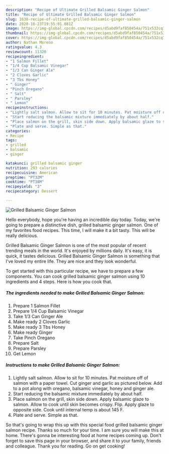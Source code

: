 ```yaml
---
description: "Recipe of Ultimate Grilled Balsamic Ginger Salmon"
title: "Recipe of Ultimate Grilled Balsamic Ginger Salmon"
slug: 1638-recipe-of-ultimate-grilled-balsamic-ginger-salmon
date: 2020-10-23T19:55:01.081Z
image: https://img-global.cpcdn.com/recipes/d5abd9faf850454a/751x532cq70/grilled-balsamic-ginger-salmon-recipe-main-photo.jpg
thumbnail: https://img-global.cpcdn.com/recipes/d5abd9faf850454a/751x532cq70/grilled-balsamic-ginger-salmon-recipe-main-photo.jpg
cover: https://img-global.cpcdn.com/recipes/d5abd9faf850454a/751x532cq70/grilled-balsamic-ginger-salmon-recipe-main-photo.jpg
author: Nathan Moreno
ratingvalue: 4.3
reviewcount: 11320
recipeingredient:
- "1 Salmon Fillet"
- "1/4 Cup Balsamic Vinegar"
- "1/3 Can Ginger Ale"
- "2 Cloves Garlic"
- "3 Tbs Honey"
- " Ginger"
- "Pinch Oregano"
- " Salt"
- " Parsley"
- " Lemon"
recipeinstructions:
- "Lightly salt salmon. Allow to sit for 10 minutes. Pat moisture off of salmon with a paper towel. Cut ginger and garlic as pictured below. Add to a pot along with oregano, balsamic vinegar, honey and ginger ale."
- "Start reducing the balsamic mixture immediately by about half."
- "Place salmon on the grill, skin side down. Apply balsamic glaze to salmon. Allow to cook until skin becomes crispy. Flip. Apply glaze to opposite side. Cook until internal temp is about 145 F."
- "Plate and serve. Simple as that."
categories:
- Recipe
tags:
- grilled
- balsamic
- ginger

katakunci: grilled balsamic ginger 
nutrition: 293 calories
recipecuisine: American
preptime: "PT32M"
cooktime: "PT38M"
recipeyield: "3"
recipecategory: Dessert

---
```



![Grilled Balsamic Ginger Salmon](https://img-global.cpcdn.com/recipes/d5abd9faf850454a/751x532cq70/grilled-balsamic-ginger-salmon-recipe-main-photo.jpg)

Hello everybody, hope you're having an incredible day today. Today, we're going to prepare a distinctive dish, grilled balsamic ginger salmon. One of my favorites food recipes. This time, I will make it a bit tasty. This will be really delicious.



Grilled Balsamic Ginger Salmon is one of the most popular of recent trending meals in the world. It's enjoyed by millions daily. It's easy, it is quick, it tastes delicious. Grilled Balsamic Ginger Salmon is something that I've loved my entire life. They are nice and they look wonderful.


To get started with this particular recipe, we have to prepare a few components. You can cook grilled balsamic ginger salmon using 10 ingredients and 4 steps. Here is how you cook that.

<!--inarticleads1-->

##### The ingredients needed to make Grilled Balsamic Ginger Salmon:

1. Prepare 1 Salmon Fillet
1. Prepare 1/4 Cup Balsamic Vinegar
1. Take 1/3 Can Ginger Ale
1. Make ready 2 Cloves Garlic
1. Make ready 3 Tbs Honey
1. Make ready  Ginger
1. Take Pinch Oregano
1. Prepare  Salt
1. Prepare  Parsley
1. Get  Lemon




<!--inarticleads2-->

##### Instructions to make Grilled Balsamic Ginger Salmon:

1. Lightly salt salmon. Allow to sit for 10 minutes. Pat moisture off of salmon with a paper towel. Cut ginger and garlic as pictured below. Add to a pot along with oregano, balsamic vinegar, honey and ginger ale.
1. Start reducing the balsamic mixture immediately by about half.
1. Place salmon on the grill, skin side down. Apply balsamic glaze to salmon. Allow to cook until skin becomes crispy. Flip. Apply glaze to opposite side. Cook until internal temp is about 145 F.
1. Plate and serve. Simple as that.




So that's going to wrap this up with this special food grilled balsamic ginger salmon recipe. Thanks so much for your time. I am sure you will make this at home. There's gonna be interesting food at home recipes coming up. Don't forget to save this page in your browser, and share it to your family, friends and colleague. Thank you for reading. Go on get cooking!
